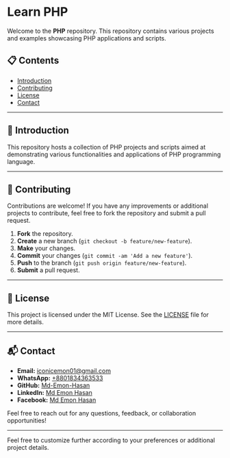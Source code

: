 # Learn PHP

Welcome to the **PHP** repository. This repository contains various projects and examples showcasing PHP applications and scripts.

## 📋 Contents

- [Introduction](#introduction)
- [Contributing](#contributing)
- [License](#license)
- [Contact](#contact)

---

## 📖 Introduction

This repository hosts a collection of PHP projects and scripts aimed at demonstrating various functionalities and applications of PHP programming language.

---


## 🤝 Contributing

Contributions are welcome! If you have any improvements or additional projects to contribute, feel free to fork the repository and submit a pull request.

1. **Fork** the repository.
2. **Create** a new branch (`git checkout -b feature/new-feature`).
3. **Make** your changes.
4. **Commit** your changes (`git commit -am 'Add a new feature'`).
5. **Push** to the branch (`git push origin feature/new-feature`).
6. **Submit** a pull request.

---

## 📜 License

This project is licensed under the MIT License. See the [LICENSE](LICENSE) file for more details.

---

## 📬 Contact

- **Email:** [iconicemon01@gmail.com](mailto:iconicemon01@gmail.com)
- **WhatsApp:** [+8801834363533](https://wa.me/8801834363533)
- **GitHub:** [Md-Emon-Hasan](https://github.com/Md-Emon-Hasan)
- **LinkedIn:** [Md Emon Hasan](https://www.linkedin.com/in/md-emon-hasan)
- **Facebook:** [Md Emon Hasan](https://www.facebook.com/mdemon.hasan2001/)

Feel free to reach out for any questions, feedback, or collaboration opportunities!

---

Feel free to customize further according to your preferences or additional project details.
